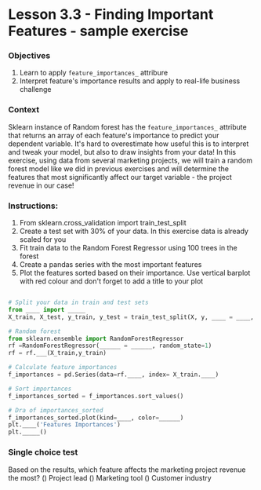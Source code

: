 # Lesson 3.3 - Finding Important Features - sample exercise 

### Objectives
1. Learn to apply `feature_importances_` attribure
2. Interpret feature's importance results and apply to real-life business challenge


### Context
Sklearn instance of Random forest has the `feature_importances_` attribute that returns an array of each feature's importance to predict your dependent variable. It's hard to overestimate how useful this is to interpret and tweak your model, but also to draw insights from your data! In this exercise, using data from several marketing projects, we will train a random forest model like we did in previous exercises and will determine the features that most significantly affect our target variable - the project revenue in our case!   

### Instructions:
1. From sklearn.cross_validation import train_test_split
2. Create a test set with 30% of your data. In this exercise data is already scaled for you
3. Fit train data to the Random Forest Regressor using 100 trees in the forest 
4. Create a pandas series with the most important features 
5. Plot the features sorted based on their importance. Use vertical barplot with red colour and don't forget to add a title to your plot

```python

# Split your data in train and test sets
from ____ import _____
X_train, X_test, y_train, y_test = train_test_split(X, y, ____ = ____, random_state = 1)

# Random forest
from sklearn.ensemble import RandomForestRegressor
rf =RandomForestRegressor(______ = ______, random_state=1)
rf = rf.___(X_train,y_train)

# Calculate feature importances
f_importances = pd.Series(data=rf.____, index= X_train.____)

# Sort importances
f_importances_sorted = f_importances.sort_values()

# Dra of importances_sorted
f_importances_sorted.plot(kind=____, color=______)
plt.____('Features Importances')
plt._____()

```
### Single choice test
Based on the results, which feature affects the marketing project revenue the most?
() Project lead
() Marketing tool
() Customer industry
